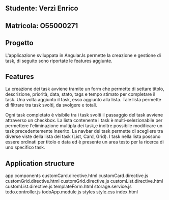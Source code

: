 


Studente: Verzì Enrico 
----------  
Matricola: O55000271
----------


Progetto
---------- 

L'applicazione sviluppata in AngularJs permette la creazione e gestione di task, di seguito
sono riportate le features aggiunte.
  


Features
----------

La creazione dei task avviene tramite un form che permette di settare titolo, descrizione,
priorità, data, stato, tags e tempo stimato per completare il task. Una volta aggiunto il task, esso
aggiunto alla lista. Tale lista permette di filtrare tra task svolti, da svolgere e totali. 

Ogni task completato è visibile tra i task svolti il passaggio del task avviene attraverso un checkbox. 
La lista contenente i task è multi-selezionabile per permettere l'eliminazione multipla dei task,e inoltre possibile
modificare un task precedentemente inserito.
La navbar dei task permette di scegliere tra diverse viste della lista dei task (List, Card, Grid).
I task nella lista possono essere ordinati per titolo o data ed è presente un area testo 
per la ricerca di uno specifico task.

Application structure
----------

app
    components
        customCard.directive.html
        customCard.directive.js
        customGrid.directive.html
        customGrid.directive.js
        customList.directive.html
        customList.directive.js
        templateForm.html
     storage.service.js
     todo.controller.js
     todoApp.module.js
    styles
        style.css
    index.html
    

 

